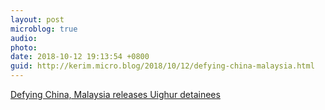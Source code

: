 ```yaml
---
layout: post
microblog: true
audio: 
photo: 
date: 2018-10-12 19:13:54 +0800
guid: http://kerim.micro.blog/2018/10/12/defying-china-malaysia.html
---
```

[Defying China, Malaysia releases Uighur detainees](https://www.reuters.com/article/us-malaysia-uighurs/defying-china-malaysia-releases-uighur-detainees-idUSKCN1ML1LH)
